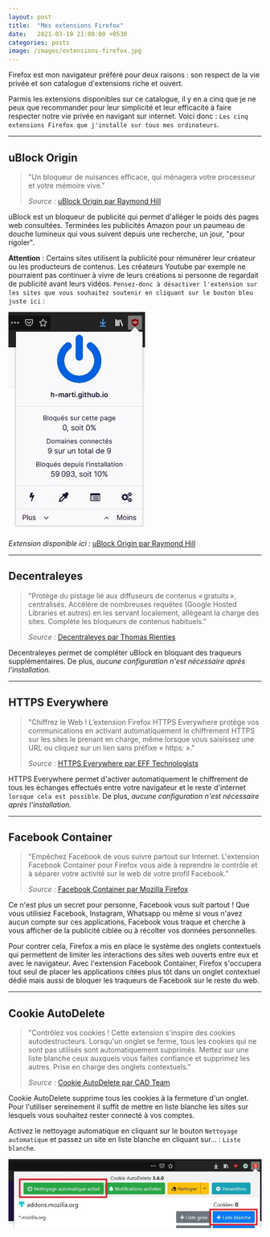 ```yaml
---
layout: post
title:  "Mes extensions Firefox"
date:   2021-03-19 21:00:00 +0530
categories: posts
image: /images/extensions-firefox.jpg
---
```


Firefox est mon navigateur préféré pour deux raisons : son respect de la vie privée et son catalogue d'extensions riche et ouvert.

Parmis les extensions disponibles sur ce catalogue, il y en a cinq que je ne peux que recommander pour leur simplicité et leur efficacité à faire respecter notre vie privée en navigant sur internet. Voici donc : ```Les cinq extensions Firefox que j'installe sur tous mes ordinateurs```.

***

## uBlock Origin

> "Un bloqueur de nuisances efficace, qui ménagera votre processeur et votre mémoire vive."
>
> *Source :* [uBlock Origin par Raymond Hill](https://addons.mozilla.org/fr/firefox/addon/ublock-origin/)

uBlock est un bloqueur de publicité qui permet d'alléger le poids des pages web consultées. Terminées les publicités Amazon pour un paumeau de douche lumineux qui vous suivent depuis une recherche, un jour, "pour rigoler".

**Attention** : Certains sites utilisent la publicité pour rémunérer leur créateur ou les producteurs de contenus. Les créateurs Youtube par exemple ne pourraient pas continuer à vivre de leurs créations si personne de regardait de publicité avant leurs vidéos. ```Pensez-donc à désactiver l'extension sur les sites que vous souhaitez soutenir en cliquant sur le bouton bleu juste ici``` :

<div class="text-center">   
    <img src="/images/desactiver-uBlock.jpg" alt="Désactiver uBlock">
</div>

*Extension disponible ici :* [uBlock Origin par Raymond Hill](https://addons.mozilla.org/fr/firefox/addon/ublock-origin/)

***

## Decentraleyes

> "Protège du pistage lié aux diffuseurs de contenus « gratuits », centralisés. Accélère de nombreuses requêtes (Google Hosted Libraries et autres) en les servant localement, allégeant la charge des sites. Complète les bloqueurs de contenus habituels."
>
> *Source :* [Decentraleyes par Thomas Rientjes](https://addons.mozilla.org/fr/firefox/addon/decentraleyes/)

Decentraleyes permet de compléter uBlock en bloquant des traqueurs supplémentaires. De plus, *aucune configuration n'est nécessaire après l'installation.*

***

## HTTPS Everywhere

> "Chiffrez le Web ! L’extension Firefox HTTPS Everywhere protège vos communications en activant automatiquement le chiffrement HTTPS sur les sites le prenant en charge, même lorsque vous saisissez une URL ou cliquez sur un lien sans préfixe « https: »."
>
> *Source :* [HTTPS Everywhere par EFF Technologists](https://addons.mozilla.org/fr/firefox/addon/https-everywhere/)

HTTPS Everywhere permet d'activer automatiquement le chiffrement de tous les échanges effectués entre votre navigateur et le reste d'internet ```lorsque cela est possible```. De plus, *aucune configuration n'est nécessaire après l'installation.*

***

## Facebook Container

> "Empêchez Facebook de vous suivre partout sur Internet. L'extension Facebook Container pour Firefox vous aide à reprendre le contrôle et à séparer votre activité sur le web de votre profil Facebook."
>
> *Source :* [Facebook Container par Mozilla Firefox](https://addons.mozilla.org/fr/firefox/addon/facebook-container/)

Ce n'est plus un secret pour personne, Facebook vous suit partout ! Que vous utilisiez Facebook, Instagram, Whatsapp ou même si vous n'avez aucun compte sur ces applications, Facebook vous traque et cherche à vous afficher de la publicité ciblée ou à récolter vos données personnelles.

Pour contrer cela, Firefox a mis en place le système des onglets contextuels qui permettent de limiter les interactions des sites web ouverts entre eux et avec le navigateur. Avec l'extension Facebook Container, Firefox s'occupera tout seul de placer les applications citées plus tôt dans un onglet contextuel dédié mais aussi de bloquer les traqueurs de Facebook sur le reste du web.


***

## Cookie AutoDelete

> "Contrôlez vos cookies ! Cette extension s'inspire des cookies autodestructeurs. Lorsqu'un onglet se ferme, tous les cookies qui ne sont pas utilisés sont automatiquement supprimés. Mettez sur une liste blanche ceux auxquels vous faites confiance et supprimez les autres. Prise en charge des onglets contextuels."
>
> *Source :* [Cookie AutoDelete par CAD Team](https://addons.mozilla.org/fr/firefox/addon/cookie-autodelete/)

Cookie AutoDelete supprime tous les cookies à la fermeture d'un onglet. Pour l'utiliser sereinement il suffit de mettre en liste blanche les sites sur lesquels vous souhaitez rester connecté à vos comptes.

Activez le nettoyage automatique en cliquant sur le bouton ```Nettoyage automatique``` et passez un site en liste blanche en cliquant sur... : ```Liste blanche```.

<div class="text-center">   
    <img src="/images/cookie-autodelete-activer.jpg" alt="Activer Cookie AutoDelete">
</div>